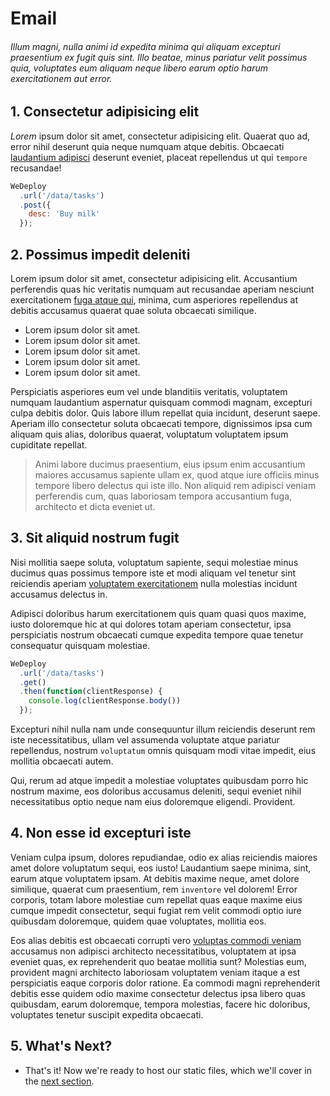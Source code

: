 # Email

###### Illum magni, nulla animi id expedita minima qui aliquam excepturi praesentium ex fugit quis sint. Illo beatae, minus pariatur velit possimus quia, voluptates eum aliquam neque libero earum optio harum exercitationem aut error.

<!-- <article id="1-first-section"> -->

## 1. Consectetur adipisicing elit

*Lorem* ipsum dolor sit amet, consectetur adipisicing elit. Quaerat quo ad, error nihil deserunt quia neque numquam atque debitis. Obcaecati [laudantium adipisci](#) deserunt eveniet, placeat repellendus ut qui `tempore` recusandae!

```js
WeDeploy
  .url('/data/tasks')
  .post({
    desc: 'Buy milk'
  });
```

<!-- </article> -->

<!-- <article id="2-second-section"> -->

## 2. Possimus impedit deleniti

Lorem ipsum dolor sit amet, consectetur adipisicing elit. Accusantium perferendis quas hic veritatis numquam aut recusandae aperiam nesciunt exercitationem [fuga atque qui](#), minima, cum asperiores repellendus at debitis accusamus quaerat quae soluta obcaecati similique.

* Lorem ipsum dolor sit amet.
* Lorem ipsum dolor sit amet.
* Lorem ipsum dolor sit amet.
* Lorem ipsum dolor sit amet.
* Lorem ipsum dolor sit amet.

Perspiciatis asperiores eum vel unde blanditiis veritatis, voluptatem numquam laudantium aspernatur quisquam commodi magnam, excepturi culpa debitis dolor. Quis labore illum repellat quia incidunt, deserunt saepe. Aperiam illo consectetur soluta obcaecati tempore, dignissimos ipsa cum aliquam quis alias, doloribus quaerat, voluptatum voluptatem ipsum cupiditate repellat.

> Animi labore ducimus praesentium, eius ipsum enim accusantium maiores accusamus sapiente ullam ex, quod atque iure officiis minus tempore libero delectus qui iste illo. Non aliquid rem adipisci veniam perferendis cum, quas laboriosam tempora accusantium fuga, architecto et dicta eveniet ut.

<!-- </article> -->

<!-- <article id="3-third-section"> -->

## 3. Sit aliquid nostrum fugit

Nisi mollitia saepe soluta, voluptatum sapiente, sequi molestiae minus ducimus quas possimus tempore iste et modi aliquam vel tenetur sint reiciendis aperiam [voluptatem exercitationem](#) nulla molestias incidunt accusamus delectus in.

Adipisci doloribus harum exercitationem quis quam quasi quos maxime, iusto doloremque hic at qui dolores totam aperiam consectetur, ipsa perspiciatis nostrum obcaecati cumque expedita tempore quae tenetur consequatur quisquam molestiae.

```js
WeDeploy
  .url('/data/tasks')
  .get()
  .then(function(clientResponse) {
    console.log(clientResponse.body())
  });
```

Excepturi nihil nulla nam unde consequuntur illum reiciendis deserunt rem iste necessitatibus, ullam vel assumenda voluptate atque pariatur repellendus, nostrum `voluptatum` omnis quisquam modi vitae impedit, eius mollitia obcaecati autem.

Qui, rerum ad atque impedit a molestiae voluptates quibusdam porro hic nostrum maxime, eos doloribus accusamus deleniti, sequi eveniet nihil necessitatibus optio neque nam eius doloremque eligendi. Provident.

<!-- </article> -->

<!-- <article id="4-fourth-section"> -->

## 4. Non esse id excepturi iste

Veniam culpa ipsum, dolores repudiandae, odio ex alias reiciendis maiores amet dolore voluptatum sequi, eos iusto! Laudantium saepe minima, sint, earum atque voluptatem ipsam. At debitis maxime neque, amet dolore similique, quaerat cum praesentium, rem `inventore` vel dolorem! Error corporis, totam labore molestiae cum repellat quas eaque maxime eius cumque impedit consectetur, sequi fugiat rem velit commodi optio iure quibusdam doloremque, quidem quae voluptates, mollitia eos.

Eos alias debitis est obcaecati corrupti vero [voluptas commodi veniam](#) accusamus non adipisci architecto necessitatibus, voluptatem at ipsa eveniet quas, ex reprehenderit quo beatae mollitia sunt? Molestias eum, provident magni architecto laboriosam voluptatem veniam itaque a est perspiciatis eaque corporis dolor ratione. Ea commodi magni reprehenderit debitis esse quidem odio maxime consectetur delectus ipsa libero quas quibusdam, earum doloremque, tempora molestias, facere hic doloribus, voluptates tenetur suscipit expedita obcaecati.

<!-- </article> -->

## 5. What's Next?

* That's it! Now we're ready to host our static files, which we'll cover in the [next section](./static-hosting.html).
